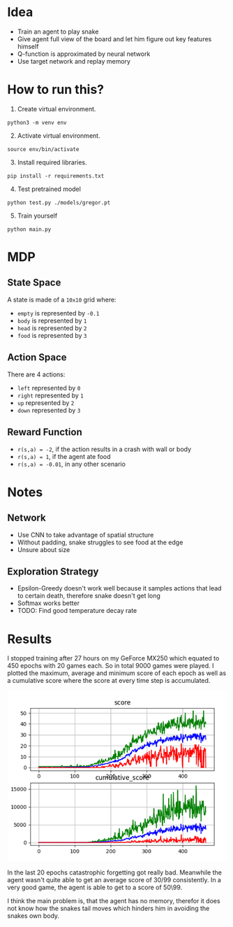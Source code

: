 
# Idea
  * Train an agent to play snake
  * Give agent full view of the board and let him figure out key features himself
  * Q-function is approximated by neural network
  * Use target network and replay memory

# How to run this?
1. Create virtual environment.
```
python3 -m venv env
```
2. Activate virtual environment.
```
source env/bin/activate
```
3. Install required libraries.
```
pip install -r requirements.txt
```
4. Test pretrained model
```
python test.py ./models/gregor.pt
```
5. Train yourself
```
python main.py
```

# MDP

## State Space
A state is made of a `10x10` grid where:
  * `empty` is represented by `-0.1`
  * `body` is represented by `1`
  * `head` is represented by `2`
  * `food` is represented by `3`

## Action Space
There are 4 actions:
  * `left` represented by `0`
  * `right` represented by `1`
  * `up` represented by `2`
  * `down` represented by `3`

## Reward Function
  * `r(s,a) = -2`, if the action results in a crash with wall or body
  * `r(s,a) = 1`, if the agent ate food
  * `r(s,a) = -0.01`, in any other scenario

# Notes

## Network
  * Use CNN to take advantage of spatial structure
  * Without padding, snake struggles to see food at the edge
  * Unsure about size

## Exploration Strategy
  * Epsilon-Greedy doesn't work well because it samples actions that lead to certain death, therefore snake doesn't get long 
  * Softmax works better
  * TODO: Find good temperature decay rate

# Results
I stopped training after 27 hours on my GeForce MX250 which equated to 450 epochs with 20 games each. So in total 9000 games were played. I plotted the maximum, average and minimum score of each epoch as well as a cumulative score where the score at every time step is accumulated.

![image info](./results.png)

In the last 20 epochs catastrophic forgetting got really bad. Meanwhile the agent wasn't quite able to get an average score of 30/99 consistently. In a very good game, the agent is able to get to a score of 50\99.

I think the main problem is, that the agent has no memory, therefor it does not know how the snakes tail moves which hinders him in avoiding the snakes own body.
